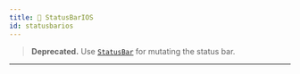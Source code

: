 ```yaml
---
title: 🚧 StatusBarIOS
id: statusbarios
---
```


> **Deprecated.** Use [`StatusBar`](statusbar.md) for mutating the status bar.

---
